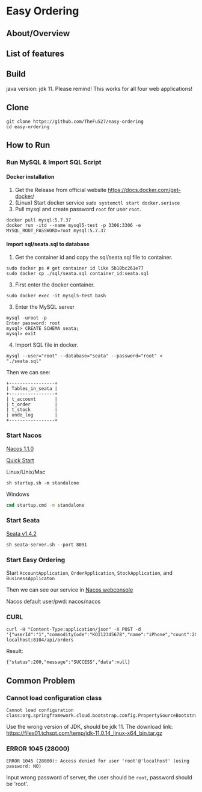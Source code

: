 # Easy Ordering

## About/Overview

## List of features

## Build
java version: jdk 11. Please remind! This works for all four web applications!


## Clone

```
git clone https://github.com/TheFu527/easy-ordering
cd easy-ordering
```

## How to Run

### Run MySQL & Import SQL Script

#### Docker installation
1. Get the Release from official website https://docs.docker.com/get-docker/ 
2. (Linux) Start docker service `sudo systemctl start docker.serivce`
3. Pull mysql and create password `root` for user `root`.
```shell
docker pull mysql:5.7.37
docker run -itd --name mysql5-test -p 3306:3306 -e MYSQL_ROOT_PASSWORD=root mysql:5.7.37
```
#### Import sql/seata.sql to database
1. Get the container id and copy the sql/seata.sql file to container.
```
sudo docker ps # get container id like 5b10bc261e77
sudo docker cp ./sql/seata.sql container_id:seata.sql
```
3. First enter the docker container.
```
sudo docker exec -it mysql5-test bash
```
3. Enter the MySQL server
```
mysql -uroot -p
Enter password: root
mysql> CREATE SCHEMA seata;
mysql> exit
```
4. Import SQL file in docker.
```
mysql --user="root" --database="seata" --password="root" < "./seata.sql"
```


Then we can see:
```shell
+-----------------+
| Tables_in_seata |
+-----------------+
| t_account       |
| t_order         |
| t_stock         |
| undo_log        |
+-----------------+
```

### Start Nacos

[Nacos 1.1.0](https://github.com/alibaba/nacos/releases/tag/1.1.0)

[Quick Start](https://nacos.io/en-us/docs/quick-start.html)

Linux/Unix/Mac

```shell
sh startup.sh -m standalone
```

Windows

```cmd
cmd startup.cmd -m standalone
```

### Start Seata

[Seata v1.4.2](https://github.com/seata/seata/releases/tag/v1.4.2)

```shell
sh seata-server.sh --port 8091
```

### Start Easy Ordering

Start `AccountApplication`, `OrderApplication`, `StockApplication`, and `BusinessApplicaton`

Then we can see our service in [Nacos webconsole](http://127.0.0.1:8848/nacos/#/serviceManagement)

Nacos default user/pwd: nacos/nacos

### CURL

```shell
curl -H "Content-Type:application/json" -X POST -d '{"userId":"1","commodityCode":"KOI12345678","name":"iPhone","count":20,"amount":"1000"}' localhost:8104/api/orders
```

Result:

```shell
{"status":200,"message":"SUCCESS","data":null}
```

## Common Problem
### Cannot load configuration class
 ```
Cannot load configuration class:org.springframework.cloud.bootstrap.config.PropertySourceBootstrapConfiguration
 ```
Use the wrong version of JDK, should be jdk 11. 
The download link: https://files01.tchspt.com/temp/jdk-11.0.14_linux-x64_bin.tar.gz
### ERROR 1045 (28000)
```
ERROR 1045 (28000): Access denied for user 'root'@'localhost' (using password: NO)
```
Input wrong password of server, the user should be `root`, password should be 'root'.
